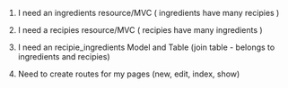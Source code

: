 1. I need an ingredients resource/MVC ( ingredients have many recipies )
2. I need a recipies resource/MVC  ( recipies have many ingredients )
3. I need an recipie_ingredients Model and Table (join table - belongs to ingredients and recipies)

4. Need to create routes for my pages (new, edit, index, show)